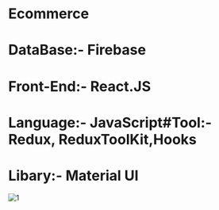 # Ecommerce
# DataBase:- Firebase
# Front-End:- React.JS
# Language:- JavaScript#Tool:- Redux, ReduxToolKit,Hooks
# Libary:- Material UI

![1](https://user-images.githubusercontent.com/60700534/126893729-60cfbacf-1886-48a8-982b-f910a608ddd0.jpg)
